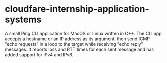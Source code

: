 # cloudfare-internship-application-systems

A small Ping CLI application for MacOS or Linux written in C++. The CLI app accepts a hostname or an IP address as its argument, then send ICMP "echo requests" in a loop to the target while receiving "echo reply" messages. It reports loss and RTT times for each sent message and has added support for IPv4 and IPv6.
